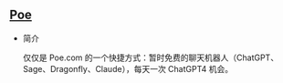 ## [Poe](/advance/chatpoe)

- 简介

  仅仅是 Poe.com 的一个快捷方式：暂时免费的聊天机器人（ChatGPT、Sage、Dragonfly、Claude），每天一次 ChatGPT4 机会。

